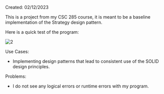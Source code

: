 Created: 02/12/2023

This is a project from my CSC 285 course, it is meant to be a baseline implementation of the Strategy design pattern.

Here is a quick test of the program:

![2](https://user-images.githubusercontent.com/104415326/236159681-ec08a2cf-c875-471d-8de3-775074376c7b.jpg)

Use Cases:

 - Implementing design patterns that lead to consistent use of the SOLID design principles.

Problems:

 - I do not see any logical errors or runtime errors with my program.
